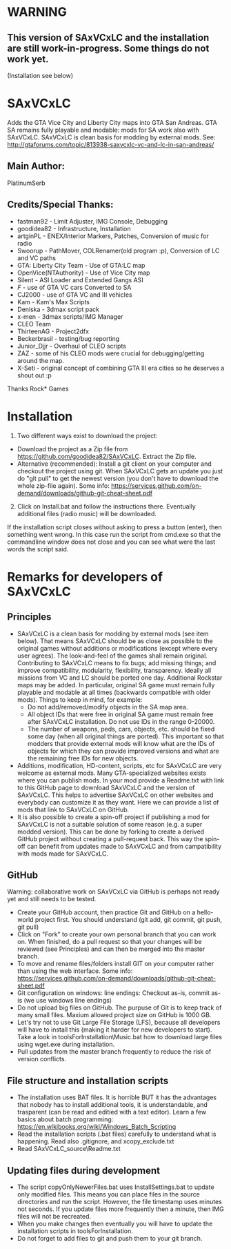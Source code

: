 # WARNING
This version of SAxVCxLC and the installation are still work-in-progress. Some things do not work yet.
------------------
(Installation see below)

# SAxVCxLC
Adds the GTA Vice City and Liberty City maps into GTA San Andreas. GTA SA remains fully playable and modable: mods for SA work also with SAxVCxLC. SAxVCxLC is clean basis for modding by external mods.
See: http://gtaforums.com/topic/813938-saxvcxlc-vc-and-lc-in-san-andreas/

## Main Author:
PlatinumSerb

## Credits/Special Thanks:
* fastman92 - Limit Adjuster, IMG Console, Debugging 
* goodidea82 - Infrastructure, Installation
* artginPL - ENEX/Interior Markers, Patches, Conversion of music for radio
* Swoorup - PathMover, COLRenamer(old program :p), Conversion of LC and VC paths
* GTA: Liberty City Team - Use of GTA:LC map
* OpenVice(NTAuthority) - Use of Vice City map
* Silent - ASI Loader and Extended Gangs ASI
* _F_ - use of GTA VC cars Converted to SA
* CJ2000 - use of GTA VC and III vehicles
* Kam - Kam's Max Scripts 
* Deniska - 3dmax script pack
* x-men - 3dmax scripts/IMG Manager
* CLEO Team
* ThirteenAG - Project2dfx
* Beckerbrasil - testing/bug reporting
* Junior_Djjr - Overhaul of CLEO scripts
* ZAZ - some of his CLEO mods were crucial for debugging/getting around the map.
* X-Seti - original concept of combining GTA III era cities so he deserves a shout out :p

Thanks Rock* Games

# Installation
1. Two different ways exist to download the project:
  * Download the project as a Zip file from https://github.com/goodidea82/SAxVCxLC. Extract the Zip file.
  * Alternative (recommended): Install a git client on your computer and checkout the project using git. When SAxVCxLC gets an update you just do "git pull" to get the newest version (you don't have to download the whole zip-file again). Some info: https://services.github.com/on-demand/downloads/github-git-cheat-sheet.pdf
2. Click on Install.bat and follow the instructions there. Eventually additional files (radio music) will be downloaded.

If the installation script closes without asking to press a button (enter), then something went wrong. In this case run the script from cmd.exe so that the commandline window does not close and you can see what were the last words the script said.

# Remarks for developers of SAxVCxLC
## Principles
* SAxVCxLC is a clean basis for modding by external mods (see item below). That means SAxVCxLC should be as close as possible to the original games without additions or modifications (except where every user agrees). The look-and-feel of the games shall remain original. Contributing to SAxVCxLC means to fix bugs; add missing things; and improve compatibility, modularity, flexibility, transparency. Ideally all missions from VC and LC should be ported one day. Additional Rockstar maps may be added. In particular, original SA game must remain fully playable and modable at all times (backwards compatible with older mods). Things to keep in mind, for example:
  * Do not add/removed/modify objects in the SA map area.
  * All object IDs that were free in original SA game must remain free after SAxVCxLC installation. Do not use IDs in the range 0-20000.
  * The number of weapons, peds, cars, objects, etc. should be fixed some day (when all original things are ported). This important so that modders that provide external mods will know what are the IDs of objects for which they can provide improved versions and what are the remaining free IDs for new objects.
* Additions, modification, HD-content, scripts, etc for SAxVCxLC are very welcome as external mods. Many GTA-specialized websites exists where you can publish mods. In your mod provide a Readme.txt with link to this GitHub page to download SAxVCxLC and the version of SAxVCxLC. This helps to advertise SAxVCxLC on other websites and everybody can customize it as they want. Here we can provide a list of mods that link to SAxVCxLC on GitHub.
* It is also possible to create a spin-off project if publishing a mod for SAxVCxLC is not a suitable solution of some reason (e.g. a super modded version). This can be done by forking to create a derived GitHub project without creating a pull-request back. This way the spin-off can benefit from updates made to SAxVCxLC and from campatibility with mods made for SAxVCxLC.

## GitHub
Warning: collaborative work on SAxVCxLC via GitHub is perhaps not ready yet and still needs to be tested.
* Create your GitHub account, then practice Git and GitHub on a hello-world project first. You should understand (git add, git commit, git push, git pull)
* Click on "Fork" to create your own personal branch that you can work on. When finished, do a pull request so that your changes will be reviewed (see Principles) and can then be merged into the master branch.
* To move and rename files/folders install GIT on your computer rather than using the web interface. Some info: https://services.github.com/on-demand/downloads/github-git-cheat-sheet.pdf
* Git configuration on windows: line endings: Checkout as-is, commit as-is (we use windows line endings)
* Do not upload big files on GitHub. The purpuse of Git is to keep track of many small files. Maxium allowed project size on GitHub is 1000 GB. 
* Let's try not to use Git Large File Storage (LFS), because all developers will have to install this (making it harder for new developers to start). Take a look in toolsForInstallation\Music.bat how to download large files using wget.exe during installation.
* Pull updates from the master branch frequently to reduce the risk of version conflicts.

## File structure and installation scripts
* The installation uses BAT files. It is horrible BUT it has the advantages that nobody has to install additional tools, it is understandable, and trasparent (can be read and editied with a text editor). Learn a few basics about batch programming: https://en.wikibooks.org/wiki/Windows_Batch_Scripting
* Read the installation scripts (.bat files) carefully to understand what is happening. Read also .gitignore, and xcopy_exclude.txt
* Read SAxVCxLC_source\Readme.txt

## Updating files during development
* The script copyOnlyNewerFiles.bat uses InstallSettings.bat to update only modified files. This means you can place files in the source directories and run the script. However, the file timestamp uses minutes not seconds. If you update files more frequently then a minute, then IMG files will not be recreated.
* When you make changes then eventually you will have to update the installation scripts in toolsForInstallation.
* Do not forget to add files to git and push them to your git branch.





